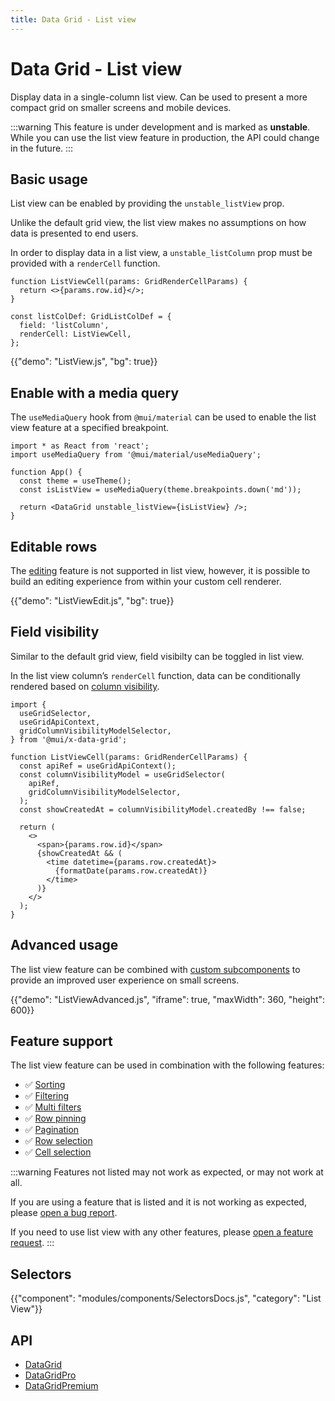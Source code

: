 ```yaml
---
title: Data Grid - List view
---
```


# Data Grid - List view [<span class="plan-pro"></span>](/x/introduction/licensing/#pro-plan 'Pro plan')

<p class="description">Display data in a single-column list view. Can be used to present a more compact grid on smaller screens and mobile devices.</p>

:::warning
This feature is under development and is marked as **unstable**. While you can use the list view feature in production, the API could change in the future.
:::

## Basic usage

List view can be enabled by providing the `unstable_listView` prop.

Unlike the default grid view, the list view makes no assumptions on how data is presented to end users.

In order to display data in a list view, a `unstable_listColumn` prop must be provided with a `renderCell` function.

```tsx
function ListViewCell(params: GridRenderCellParams) {
  return <>{params.row.id}</>;
}

const listColDef: GridListColDef = {
  field: 'listColumn',
  renderCell: ListViewCell,
};
```

{{"demo": "ListView.js", "bg": true}}

## Enable with a media query

The `useMediaQuery` hook from `@mui/material` can be used to enable the list view feature at a specified breakpoint.

```tsx
import * as React from 'react';
import useMediaQuery from '@mui/material/useMediaQuery';

function App() {
  const theme = useTheme();
  const isListView = useMediaQuery(theme.breakpoints.down('md'));

  return <DataGrid unstable_listView={isListView} />;
}
```

## Editable rows

The [editing](/x/react-data-grid/editing/) feature is not supported in list view, however, it is possible to build an editing experience from within your custom cell renderer.

{{"demo": "ListViewEdit.js", "bg": true}}

## Field visibility

Similar to the default grid view, field visibilty can be toggled in list view.

In the list view column’s `renderCell` function, data can be conditionally rendered based on [column visibility](/x/react-data-grid/column-visibility/).

```tsx
import {
  useGridSelector,
  useGridApiContext,
  gridColumnVisibilityModelSelector,
} from '@mui/x-data-grid';

function ListViewCell(params: GridRenderCellParams) {
  const apiRef = useGridApiContext();
  const columnVisibilityModel = useGridSelector(
    apiRef,
    gridColumnVisibilityModelSelector,
  );
  const showCreatedAt = columnVisibilityModel.createdBy !== false;

  return (
    <>
      <span>{params.row.id}</span>
      {showCreatedAt && (
        <time datetime={params.row.createdAt}>
          {formatDate(params.row.createdAt)}
        </time>
      )}
    </>
  );
}
```

## Advanced usage

The list view feature can be combined with [custom subcomponents](/x/react-data-grid/components/) to provide an improved user experience on small screens.

{{"demo": "ListViewAdvanced.js", "iframe": true, "maxWidth": 360, "height": 600}}

## Feature support

The list view feature can be used in combination with the following features:

- ✅ [Sorting](/x/react-data-grid/sorting/)
- ✅ [Filtering](/x/react-data-grid/filtering/)
- ✅ [Multi filters](/x/react-data-grid/filtering/multi-filters/) [<span class="plan-pro"></span>](/x/introduction/licensing/#pro-plan 'Pro plan')
- ✅ [Row pinning](/x/react-data-grid/row-pinning/) [<span class="plan-pro"></span>](/x/introduction/licensing/#pro-plan 'Pro plan')
- ✅ [Pagination](/x/react-data-grid/pagination/)
- ✅ [Row selection](/x/react-data-grid/row-selection/)
- ✅ [Cell selection](/x/react-data-grid/cell-selection/) [<span class="plan-premium"></span>](/x/introduction/licensing/#premium-plan 'Premium plan')

:::warning
Features not listed may not work as expected, or may not work at all.

If you are using a feature that is listed and it is not working as expected, please [open a bug report](https://github.com/mui/mui-x/issues/new?assignees=&labels=status%3A+waiting+for+maintainer%2Cbug+%F0%9F%90%9B&projects=&template=1.bug.yml).

If you need to use list view with any other features, please [open a feature request](https://github.com/mui/mui-x/issues/new?assignees=&labels=status%3A+waiting+for+maintainer%2Cnew+feature&projects=&template=2.feature.yml).
:::

## Selectors

{{"component": "modules/components/SelectorsDocs.js", "category": "List View"}}

## API

- [DataGrid](/x/api/data-grid/data-grid/)
- [DataGridPro](/x/api/data-grid/data-grid-pro/)
- [DataGridPremium](/x/api/data-grid/data-grid-premium/)
